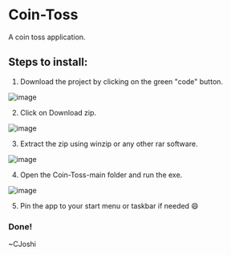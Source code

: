 # Coin-Toss
A coin toss application.

## Steps to install:
1. Download the project by clicking on the green "code" button.


![image](https://user-images.githubusercontent.com/75534893/150066587-57182f63-3944-472e-b131-ee4a38a24107.png)


2. Click on Download zip.


![image](https://user-images.githubusercontent.com/75534893/150067460-8d17449b-3f15-430c-8bb6-d0dc5c8c2465.png)


3. Extract the zip using winzip or any other rar software.


![image](https://user-images.githubusercontent.com/75534893/150067688-b635dcc9-2700-4ad3-875a-994e035fdbe0.png)

4. Open the Coin-Toss-main folder and run the exe.


![image](https://user-images.githubusercontent.com/75534893/150067788-2cf9c87a-7179-42de-b8c8-781bb9245cd0.png)

5. Pin the app to your start menu or taskbar if needed 😄

### Done!
~CJoshi
